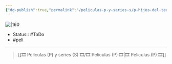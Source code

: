 ```yaml
---
{"dg-publish":true,"permalink":"/peliculas-p-y-series-s/p-hijos-del-tercer-reich/"}
---
```



![|160](https://m.media-amazon.com/images/M/MV5BMTYwMzIyMjg5M15BMl5BanBnXkFtZTgwNzM1NjI2MDE@._V1_SX300.jpg)

- Status:: #ToDo 
- #peli 

---

> [[🎞️ Películas (P) y series (S) 🎞️/🎞️ Películas (P) 🎞️\|🎞️ Películas (P) 🎞️]]